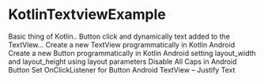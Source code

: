 # KotlinTextviewExample
Basic thing of Kotlin..
Button click and dynamically text added to the TextView...
Create a new TextView programmatically in Kotlin Android
Create a new Button programmatically in Kotlin Android
setting layout_width and layout_height using layout parameters
Disable All Caps in Android Button
Set OnClickListener for Button
Android TextView – Justify Text
